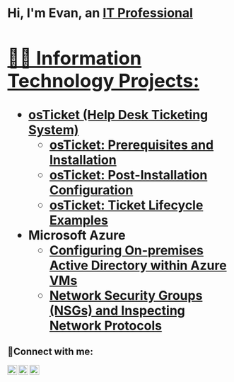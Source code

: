 <h1>Hi, I'm Evan, an <a href="https://linkedin.com/in/Evan">IT Professional

<h2>👨‍💻 Information Technology Projects:</h2>

- <b>osTicket (Help Desk Ticketing System)</b>
  - [osTicket: Prerequisites and Installation](https://github.com/prudent-rodent/osticket-prereqs)
  - [osTicket: Post-Installation Configuration](https://github.com/prudent-rodent/post-install-config)
  - [osTicket: Ticket Lifecycle Examples](https://github.com/prudent-rodent/ticket-lifecycle)
- <b>Microsoft Azure</b>
  - [Configuring On-premises Active Directory within Azure VMs](https://github.com/prudent-rodent/configure-ad)
  - [Network Security Groups (NSGs) and Inspecting Network Protocols](https://github.com/prudent-rodent/azure-network-protocols)

<h2>🤳Connect with me:</h2>

[<img align="left" alt="Josh | Twitter" width="22px" src="https://cdn.jsdelivr.net/npm/simple-icons@v3/icons/twitter.svg" />][twitter]
[<img align="left" alt="Josh | LinkedIn" width="22px" src="https://cdn.jsdelivr.net/npm/simple-icons@v3/icons/linkedin.svg" />][linkedin]
[<img align="left" alt="Josh | Instagram" width="22px" src="https://cdn.jsdelivr.net/npm/simple-icons@v3/icons/instagram.svg" />][instagram]

[twitter]: https://twitter.com/Evan
[instagram]: https://www.instagram.com/Evan
[linkedin]: https://linkedin.com/in/Evan
